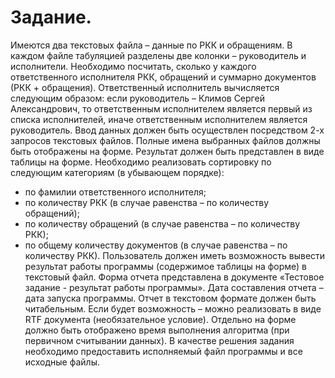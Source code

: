 # Задание.
Имеются два текстовых файла – данные по РКК и обращениям. В каждом файле табуляцией разделены две колонки – руководитель и исполнители. Необходимо посчитать, сколько у каждого ответственного исполнителя РКК, обращений и суммарно документов (РКК + обращения). Ответственный исполнитель вычисляется следующим образом: если руководитель – Климов Сергей Александрович, то ответственным исполнителем является первый из списка исполнителей, иначе ответственным исполнителем является руководитель.
Ввод данных должен быть осуществлен посредством 2-х запросов текстовых файлов. Полные имена выбранных файлов должны быть отображены на форме.
Результат должен быть представлен в виде таблицы на форме. Необходимо реализовать сортировку по следующим категориям (в убывающем порядке):
- по фамилии ответственного исполнителя;
- по количеству РКК (в случае равенства – по количеству обращений);
- по количеству обращений (в случае равенства – по количеству РКК);
- по общему количеству документов (в случае равенства – по количеству РКК).
Пользователь должен иметь возможность вывести результат работы программы (содержимое таблицы на форме) в текстовый файл. Форма отчета представлена в документе «Тестовое задание - результат работы программы». Дата составления отчета – дата запуска программы. Отчет в текстовом формате должен быть читабельным. Если будет возможность – можно реализовать в виде RTF документа (необязательное условие). Отдельно на форме должно быть отображено время выполнения алгоритма (при первичном считывании данных).
В качестве решения задания необходимо предоставить исполняемый файл программы и все исходные файлы.
